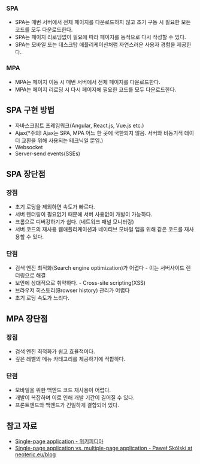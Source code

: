 ### SPA

- SPA는 매번 서버에서 전체 페이지를 다운로드하지 않고 초기 구동 시 필요한 모든 코드를 모두 다운로드한다.
- SPA는 페이지 리로딩없이 필요에 따라 페이지를 동적으로 다시 작성할 수 있다.
- SPA는 모바일 또는 데스크탑 애플리케이션처럼 자연스러운 사용자 경험을 제공한다.

### MPA

- MPA는 페이지 이동 시 매번 서버에서 전체 페이지를 다운로드한다.
- MPA는 페이지 리로딩 시 다시 페이지에 필요한 코드를 모두 다운로드한다.

## SPA 구현 방법

- 자바스크립트 프레임워크(Angular, React.js, Vue.js etc.)
- Ajax(\*주의! Ajax는 SPA, MPA 어느 한 곳에 국한되지 않음. 서버와 비동기적 데이터 교환을 위해 사용되는 테크닉일 뿐임.)
- Websocket
- Server-send events(SSEs)

## SPA 장단점

### 장점

- 초기 로딩을 제외하면 속도가 빠르다.
- 서버 렌더링이 필요없기 때문에 서버 사용없이 개발이 가능하다.
- 크롬으로 디버깅하기가 쉽다. (네트워크 패널 모니터링)
- 서버 코드의 재사용 웹애플리케이션과 네이티브 모바일 앱을 위해 같은 코드를 재사용할 수 있다.

### 단점

- 검색 엔진 최적화(Search engine optimization)가 어렵다 - 이는 서버사이드 렌더링으로 해결
- 보안에 상대적으로 취약하다. - Cross-site scripting(XSS)
- 브라우저 히스토리(Browser history) 관리가 어렵다
- 초기 로딩 속도가 느리다.

## MPA 장단점

### 장점

- 검색 엔진 최적화가 쉽고 효율적이다.
- 깊은 레벨의 메뉴 카테고리를 제공하기에 적합하다.

### 단점

- 모바일을 위한 백엔드 코드 재사용이 어렵다.
- 개발이 복잡하며 이로 인해 개발 기간이 길어질 수 있다.
- 프론트엔드와 백엔드가 긴밀하게 결합되어 있다.

## 참고 자료

- [Single-page application - 위키피디아](https://en.wikipedia.org/wiki/Single-page_application#cite_note-12 "Single-page application")
- [Single-page application vs. multiple-page application - Paweł Skólski at neoteric.eu/blog](https://neoteric.eu/blog/single-page-application-vs-multiple-page-application/?utm_source=medium.com&utm_medium=social&utm_content=neo&utm_campaign=blog "Single-page application vs. multiple-page application")
